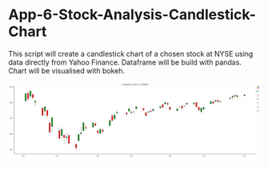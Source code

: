 # App-6-Stock-Analysis-Candlestick-Chart
This script will create a candlestick chart of a chosen stock at NYSE using data directly from Yahoo Finance.
Dataframe will be build with pandas. Chart will be visualised with bokeh.


![chart](https://github.com/rafaski1/App-6-Stock-Analysis-Candlestick-Chart/blob/main/Chart.PNG?raw=true)
